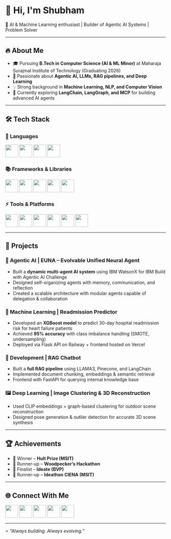 # 👋 Hi, I'm Shubham  

🚀 AI & Machine Learning enthusiast | Builder of Agentic AI Systems | Problem Solver  

---

## 🔥 About Me  
- 🎓 Pursuing **B.Tech in Computer Science (AI & ML Minor)** at Maharaja Surajmal Institute of Technology (Graduating 2026)  
- 🧠 Passionate about **Agentic AI, LLMs, RAG pipelines, and Deep Learning**  
- 💡 Strong background in **Machine Learning, NLP, and Computer Vision**  
- 🌱 Currently exploring **LangChain, LangGraph, and MCP** for building advanced AI agents  

---

## 🛠 Tech Stack  

### 🚀 Languages  
<p>
  <img src="https://cdn.jsdelivr.net/gh/devicons/devicon/icons/python/python-original.svg" width="40" height="40"/>
  <img src="https://cdn.jsdelivr.net/gh/devicons/devicon/icons/postgresql/postgresql-original.svg" width="40" height="40"/>
  <img src="https://cdn.jsdelivr.net/gh/devicons/devicon/icons/html5/html5-original.svg" width="40" height="40"/>
  <img src="https://cdn.jsdelivr.net/gh/devicons/devicon/icons/css3/css3-original.svg" width="40" height="40"/>
</p>

### 📚 Frameworks & Libraries  
<p>
  <img src="https://cdn.jsdelivr.net/gh/devicons/devicon/icons/tensorflow/tensorflow-original.svg" width="40" height="40"/>
  <img src="https://cdn.jsdelivr.net/gh/devicons/devicon/icons/pytorch/pytorch-original.svg" width="40" height="40"/>
  <img src="https://cdn.jsdelivr.net/gh/devicons/devicon/icons/flask/flask-original.svg" width="40" height="40"/>
  <img src="https://cdn.jsdelivr.net/gh/devicons/devicon/icons/fastapi/fastapi-original.svg" width="40" height="40"/>
  <img src="https://streamlit.io/images/brand/streamlit-mark-color.png" width="40" height="40"/>
</p>

### ⚡ Tools & Platforms  
<p>
  <img src="https://cdn.jsdelivr.net/gh/devicons/devicon/icons/git/git-original.svg" width="40" height="40"/>
  <img src="https://cdn.jsdelivr.net/gh/devicons/devicon/icons/github/github-original.svg" width="40" height="40"/>
  <img src="https://avatars.githubusercontent.com/u/47601366?s=200&v=4" width="40" height="40"/> <!-- Pinecone -->
  <img src="https://huggingface.co/front/assets/huggingface_logo-noborder.svg" width="40" height="40"/> <!-- HuggingFace -->
  <img src="https://cdn.jsdelivr.net/gh/devicons/devicon/icons/googlecloud/googlecloud-original.svg" width="40" height="40"/> <!-- GCP/Colab vibe -->
  <img src="https://cdn.jsdelivr.net/gh/devicons/devicon/icons/canva/canva-original.svg" width="40" height="40"/>
</p>

---

## 💼 Projects  

### 🤖 Agentic AI | **EUNA – Evolvable Unified Neural Agent**  
- Built a **dynamic multi-agent AI system** using IBM WatsonX for IBM Build with Agentic AI Challenge  
- Designed self-organizing agents with memory, communication, and reflection  
- Created a scalable architecture with modular agents capable of delegation & collaboration  

### 🏥 Machine Learning | **Readmission Predictor**  
- Developed an **XGBoost model** to predict 30-day hospital readmission risk for heart failure patients  
- Achieved **95% accuracy** with class imbalance handling (SMOTE, undersampling)  
- Deployed via Flask API on Railway + frontend hosted on Vercel  

### 💬 Development | **RAG Chatbot**  
- Built a **full RAG pipeline** using LLAMA3, Pinecone, and LangChain  
- Implemented document chunking, embeddings & semantic retrieval  
- Frontend with FastAPI for querying internal knowledge base  

### 🖼️ Deep Learning | **Image Clustering & 3D Reconstruction**  
- Used CLIP embeddings + graph-based clustering for outdoor scene reconstruction  
- Designed pose generation & outlier detection for accurate 3D scene synthesis  

---

## 🏆 Achievements  
- 🥇 Winner – **Hult Prize (MSIT)**  
- 🥈 Runner-up – **Woodpecker’s Hackathon**  
- 🎯 Finalist – **Ideate (BVP)**  
- 🥈 Runner-up – **Ideathon CIENA (MSIT)**  

---

## 🌐 Connect With Me  
<p>
  <a href="https://www.youtube.com/@euna_ai"><img src="https://cdn.jsdelivr.net/gh/devicons/devicon/icons/youtube/youtube-original.svg" width="40" height="40"/></a>
  <a href="https://www.instagram.com/project_euna/"><img src="https://cdn.jsdelivr.net/gh/devicons/devicon/icons/instagram/instagram-original.svg" width="40" height="40"/></a>
  <a href="https://www.linkedin.com/in/shubham-3793a9257/"><img src="https://cdn.jsdelivr.net/gh/devicons/devicon/icons/linkedin/linkedin-original.svg" width="40" height="40"/></a>
  <a href="mailto:ariseonceagan@gmail.com"><img src="https://cdn.jsdelivr.net/gh/devicons/devicon/icons/google/google-original.svg" width="40" height="40"/></a>
  <a href="https://github.com/onceagainarise"><img src="https://cdn.jsdelivr.net/gh/devicons/devicon/icons/github/github-original.svg" width="40" height="40"/></a>
</p>

---

⭐️ _“Always building. Always evolving.”_  
